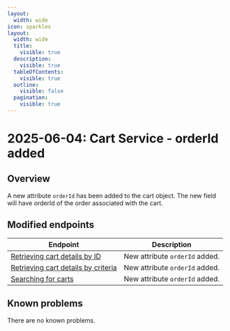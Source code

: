 ```yaml
---
layout:
  width: wide
icon: sparkles
layout:
  width: wide 
  title:
    visible: true
  description:
    visible: true
  tableOfContents:
    visible: true
  outline:
    visible: false
  pagination:
    visible: true
---
```


# 2025-06-04: Cart Service - orderId added

## Overview

A new attribute `orderId` has been added to the cart object. The new field will have orderId of the order associated with the cart. 

## Modified endpoints

| Endpoint                                                                                                                                                              | Description                    |
|-----------------------------------------------------------------------------------------------------------------------------------------------------------------------|--------------------------------|
| [Retrieving cart details by ID](https://developer.emporix.io/api-references/api-guides/checkout/cart/api-reference/carts#get-cart-tenant-carts-cartid) | New attribute `orderId` added. |
| [Retrieving cart details by criteria](https://developer.emporix.io/api-references/api-guides/checkout/cart/api-reference/carts#get-cart-tenant-carts)  | New attribute `orderId` added. |
| [Searching for carts](https://developer.emporix.io/api-references/api-guides/checkout/cart/api-reference/carts#post-cart-tenant-carts-search)          | New attribute `orderId` added. |

## Known problems

There are no known problems.
